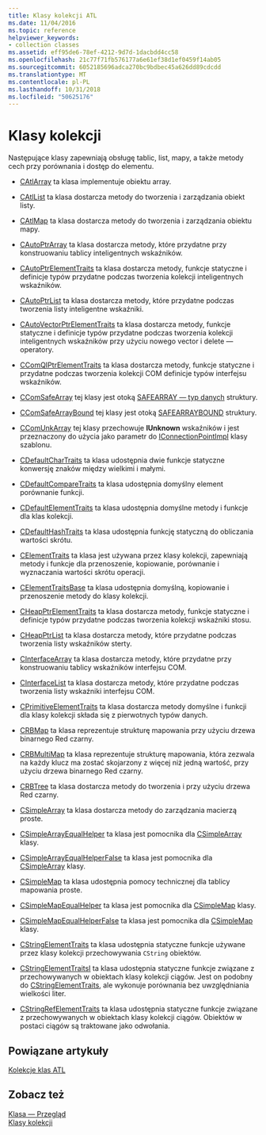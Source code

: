 ```yaml
---
title: Klasy kolekcji ATL
ms.date: 11/04/2016
ms.topic: reference
helpviewer_keywords:
- collection classes
ms.assetid: eff95de6-78ef-4212-9d7d-1dacbdd4cc58
ms.openlocfilehash: 21c77f71fb576177a6e61ef38d1ef0459f14ab05
ms.sourcegitcommit: 6052185696adca270bc9bdbec45a626dd89cdcdd
ms.translationtype: MT
ms.contentlocale: pl-PL
ms.lasthandoff: 10/31/2018
ms.locfileid: "50625176"
---
```

# <a name="collection-classes"></a>Klasy kolekcji

Następujące klasy zapewniają obsługę tablic, list, mapy, a także metody cech przy porównania i dostęp do elementu.

- [CAtlArray](../atl/reference/catlarray-class.md) ta klasa implementuje obiektu array.

- [CAtlList](../atl/reference/catllist-class.md) ta klasa dostarcza metody do tworzenia i zarządzania obiekt listy.

- [CAtlMap](../atl/reference/catlmap-class.md) ta klasa dostarcza metody do tworzenia i zarządzania obiektu mapy.

- [CAutoPtrArray](../atl/reference/cautoptrarray-class.md) ta klasa dostarcza metody, które przydatne przy konstruowaniu tablicy inteligentnych wskaźników.

- [CAutoPtrElementTraits](../atl/reference/cautoptrelementtraits-class.md) ta klasa dostarcza metody, funkcje statyczne i definicje typów przydatne podczas tworzenia kolekcji inteligentnych wskaźników.

- [CAutoPtrList](../atl/reference/cautoptrlist-class.md) ta klasa dostarcza metody, które przydatne podczas tworzenia listy inteligentne wskaźniki.

- [CAutoVectorPtrElementTraits](../atl/reference/cautovectorptrelementtraits-class.md) ta klasa dostarcza metody, funkcje statyczne i definicje typów przydatne podczas tworzenia kolekcji inteligentnych wskaźników przy użyciu nowego vector i delete — operatory.

- [CComQIPtrElementTraits](../atl/reference/ccomqiptrelementtraits-class.md) ta klasa dostarcza metody, funkcje statyczne i przydatne podczas tworzenia kolekcji COM definicje typów interfejsu wskaźników.

- [CComSafeArray](../atl/reference/ccomsafearray-class.md) tej klasy jest otoką [SAFEARRAY — typ danych](/previous-versions/windows/desktop/api/oaidl/ns-oaidl-tagsafearray) struktury.

- [CComSafeArrayBound](../atl/reference/ccomsafearraybound-class.md) tej klasy jest otoką [SAFEARRAYBOUND](/previous-versions/windows/desktop/api/oaidl/ns-oaidl-tagsafearraybound) struktury.

- [CComUnkArray](../atl/reference/ccomunkarray-class.md) tej klasy przechowuje **IUnknown** wskaźników i jest przeznaczony do użycia jako parametr do [IConnectionPointImpl](../atl/reference/iconnectionpointimpl-class.md) klasy szablonu.

- [CDefaultCharTraits](../atl/reference/cdefaultchartraits-class.md) ta klasa udostępnia dwie funkcje statyczne konwersję znaków między wielkimi i małymi.

- [CDefaultCompareTraits](../atl/reference/cdefaultcomparetraits-class.md) ta klasa udostępnia domyślny element porównanie funkcji.

- [CDefaultElementTraits](../atl/reference/cdefaultelementtraits-class.md) ta klasa udostępnia domyślne metody i funkcje dla klas kolekcji.

- [CDefaultHashTraits](../atl/reference/cdefaulthashtraits-class.md) ta klasa udostępnia funkcję statyczną do obliczania wartości skrótu.

- [CElementTraits](../atl/reference/celementtraits-class.md) ta klasa jest używana przez klasy kolekcji, zapewniają metody i funkcje dla przenoszenie, kopiowanie, porównanie i wyznaczania wartości skrótu operacji.

- [CElementTraitsBase](../atl/reference/celementtraitsbase-class.md) ta klasa udostępnia domyślną, kopiowanie i przenoszenie metody do klasy kolekcji.

- [CHeapPtrElementTraits](../atl/reference/cheapptrelementtraits-class.md) ta klasa dostarcza metody, funkcje statyczne i definicje typów przydatne podczas tworzenia kolekcji wskaźniki stosu.

- [CHeapPtrList](../atl/reference/cheapptrlist-class.md) ta klasa dostarcza metody, które przydatne podczas tworzenia listy wskaźników sterty.

- [CInterfaceArray](../atl/reference/cinterfacearray-class.md) ta klasa dostarcza metody, które przydatne przy konstruowaniu tablicy wskaźników interfejsu COM.

- [CInterfaceList](../atl/reference/cinterfacelist-class.md) ta klasa dostarcza metody, które przydatne podczas tworzenia listy wskaźniki interfejsu COM.

- [CPrimitiveElementTraits](../atl/reference/cprimitiveelementtraits-class.md) ta klasa dostarcza metody domyślne i funkcji dla klasy kolekcji składa się z pierwotnych typów danych.

- [CRBMap](../atl/reference/crbmap-class.md) ta klasa reprezentuje strukturę mapowania przy użyciu drzewa binarnego Red czarny.

- [CRBMultiMap](../atl/reference/crbmultimap-class.md) ta klasa reprezentuje strukturę mapowania, która zezwala na każdy klucz ma zostać skojarzony z więcej niż jedną wartość, przy użyciu drzewa binarnego Red czarny.

- [CRBTree](../atl/reference/crbtree-class.md) ta klasa dostarcza metody do tworzenia i przy użyciu drzewa Red czarny.

- [CSimpleArray](../atl/reference/csimplearray-class.md) ta klasa dostarcza metody do zarządzania macierzą proste.

- [CSimpleArrayEqualHelper](../atl/reference/csimplearrayequalhelper-class.md) ta klasa jest pomocnika dla [CSimpleArray](../atl/reference/csimplearray-class.md) klasy.

- [CSimpleArrayEqualHelperFalse](../atl/reference/csimplearrayequalhelperfalse-class.md) ta klasa jest pomocnika dla [CSimpleArray](../atl/reference/csimplearray-class.md) klasy.

- [CSimpleMap](../atl/reference/csimplemap-class.md) ta klasa udostępnia pomocy technicznej dla tablicy mapowania proste.

- [CSimpleMapEqualHelper](../atl/reference/csimplemapequalhelper-class.md) ta klasa jest pomocnika dla [CSimpleMap](../atl/reference/csimplemap-class.md) klasy.

- [CSimpleMapEqualHelperFalse](../atl/reference/csimplemapequalhelperfalse-class.md) ta klasa jest pomocnika dla [CSimpleMap](../atl/reference/csimplemap-class.md) klasy.

- [CStringElementTraits](../atl/reference/cstringelementtraits-class.md) ta klasa udostępnia statyczne funkcje używane przez klasy kolekcji przechowywania `CString` obiektów.

- [CStringElementTraitsI](../atl/reference/cstringelementtraitsi-class.md) ta klasa udostępnia statyczne funkcje związane z przechowywanych w obiektach klasy kolekcji ciągów. Jest on podobny do [CStringElementTraits](../atl/reference/cstringelementtraits-class.md), ale wykonuje porównania bez uwzględniania wielkości liter.

- [CStringRefElementTraits](../atl/reference/cstringrefelementtraits-class.md) ta klasa udostępnia statyczne funkcje związane z przechowywanych w obiektach klasy kolekcji ciągów. Obiektów w postaci ciągów są traktowane jako odwołania.

## <a name="related-articles"></a>Powiązane artykuły

[Kolekcje klas ATL](../atl/atl-collection-classes.md)

## <a name="see-also"></a>Zobacz też

[Klasa — Przegląd](../atl/atl-class-overview.md)<br/>
[Klasy kolekcji](../atl/atl-collection-classes.md)

